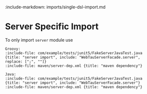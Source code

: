 :include-markdown: imports/single-dsl-import.md

# Server Specific Import

To only import `server` module use

```tabs
Groovy:
:include-file: com/example/tests/junit5/FakeServerJavaTest.java {title: "server import", include: "WebTauServerFacade.server", replace: [";", ""]} 
:include-file: maven/server-dep.xml {title: "maven dependency"}

Java:
:include-file: com/example/tests/junit5/FakeServerJavaTest.java {title: "server import", include: "WebTauServerFacade.server"} 
:include-file: maven/server-dep.xml {title: "maven dependency"}
```
